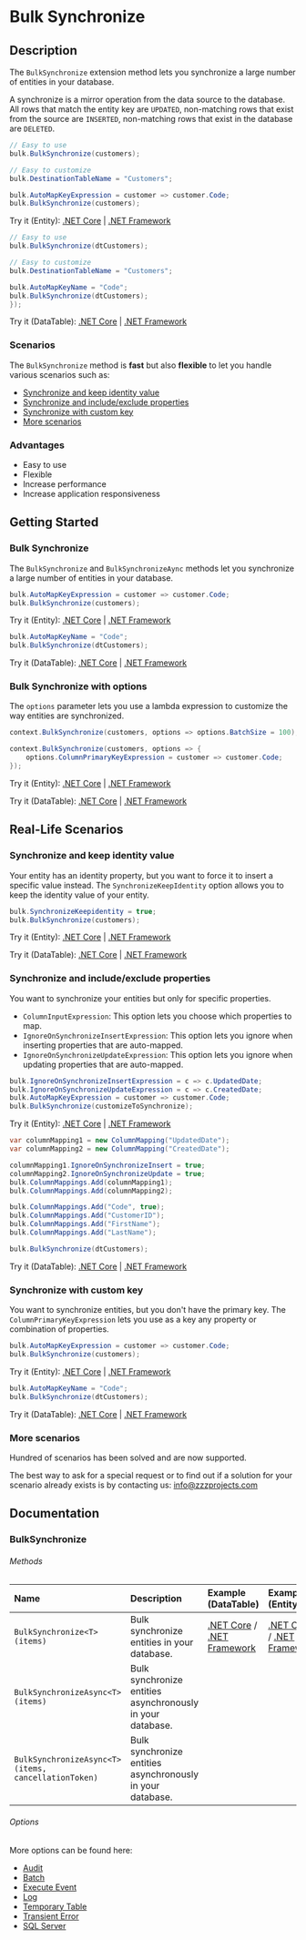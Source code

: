 # Bulk Synchronize

## Description

The `BulkSynchronize` extension method lets you synchronize a large number of entities in your database.

A synchronize is a mirror operation from the data source to the database. All rows that match the entity key are `UPDATED`, non-matching rows that exist from the source are `INSERTED`, non-matching rows that exist in the database are `DELETED`.

```csharp
// Easy to use
bulk.BulkSynchronize(customers);

// Easy to customize
bulk.DestinationTableName = "Customers";

bulk.AutoMapKeyExpression = customer => customer.Code;
bulk.BulkSynchronize(customers);
```
Try it (Entity): [.NET Core](https://dotnetfiddle.net/NH837U) | [.NET Framework](https://dotnetfiddle.net/06N89k)

```csharp
// Easy to use
bulk.BulkSynchronize(dtCustomers);

// Easy to customize
bulk.DestinationTableName = "Customers";

bulk.AutoMapKeyName = "Code";
bulk.BulkSynchronize(dtCustomers);
});
```
Try it (DataTable): [.NET Core](https://dotnetfiddle.net/hizkul) | [.NET Framework](https://dotnetfiddle.net/RLvbF1)

### Scenarios
The `BulkSynchronize` method is **fast** but also **flexible** to let you handle various scenarios such as:
- [Synchronize and keep identity value](#synchronize-and-keep-identity-value)
- [Synchronize and include/exclude properties](#synchronize-and-includeexclude-properties)
- [Synchronize with custom key](#synchronize-with-custom-key)
- [More scenarios](#more-scenarios)

### Advantages
- Easy to use
- Flexible
- Increase performance
- Increase application responsiveness

## Getting Started

### Bulk Synchronize
The `BulkSynchronize` and `BulkSynchronizeAync` methods let you synchronize a large number of entities in your database.

```csharp
bulk.AutoMapKeyExpression = customer => customer.Code;
bulk.BulkSynchronize(customers);
```
Try it (Entity): [.NET Core](https://dotnetfiddle.net/UQBex7) | [.NET Framework](https://dotnetfiddle.net/rd4Qm2)

```csharp
bulk.AutoMapKeyName = "Code";
bulk.BulkSynchronize(dtCustomers);
```
Try it (DataTable): [.NET Core](https://dotnetfiddle.net/YArxWR) | [.NET Framework](https://dotnetfiddle.net/LMLvFy)

### Bulk Synchronize with options
The `options` parameter lets you use a lambda expression to customize the way entities are synchronized.

```csharp
context.BulkSynchronize(customers, options => options.BatchSize = 100);

context.BulkSynchronize(customers, options => {
    options.ColumnPrimaryKeyExpression = customer => customer.Code;
});
```
Try it (Entity): [.NET Core](https://dotnetfiddle.net/KIWMJk) | [.NET Framework](https://dotnetfiddle.net/P4j6y4)

Try it (DataTable): [.NET Core](https://dotnetfiddle.net/RIkSIh) | [.NET Framework](https://dotnetfiddle.net/Z3QmQH) 

## Real-Life Scenarios

### Synchronize and keep identity value
Your entity has an identity property, but you want to force it to insert a specific value instead. The `SynchronizeKeepIdentity` option allows you to keep the identity value of your entity.

```csharp
bulk.SynchronizeKeepidentity = true;
bulk.BulkSynchronize(customers);
```
Try it (Entity): [.NET Core](https://dotnetfiddle.net/Le84Fc) | [.NET Framework](https://dotnetfiddle.net/P6txGi)

Try it (DataTable): [.NET Core](https://dotnetfiddle.net/nqJGGu) | [.NET Framework](https://dotnetfiddle.net/U8ARaT)

### Synchronize and include/exclude properties
You want to synchronize your entities but only for specific properties.

- `ColumnInputExpression`: This option lets you choose which properties to map.
- `IgnoreOnSynchronizeInsertExpression`: This option lets you ignore when inserting properties that are auto-mapped.
- `IgnoreOnSynchronizeUpdateExpression`: This option lets you ignore when updating properties that are auto-mapped.

```csharp
bulk.IgnoreOnSynchronizeInsertExpression = c => c.UpdatedDate;
bulk.IgnoreOnSynchronizeUpdateExpression = c => c.CreatedDate;
bulk.AutoMapKeyExpression = customer => customer.Code;
bulk.BulkSynchronize(customizeToSynchronize);
```
Try it (Entity): [.NET Core](https://dotnetfiddle.net/6DBVe5) | [.NET Framework](https://dotnetfiddle.net/4u3Mxf)

```csharp
var columnMapping1 = new ColumnMapping("UpdatedDate");
var columnMapping2 = new ColumnMapping("CreatedDate");

columnMapping1.IgnoreOnSynchronizeInsert = true;
columnMapping2.IgnoreOnSynchronizeUpdate = true;
bulk.ColumnMappings.Add(columnMapping1);
bulk.ColumnMappings.Add(columnMapping2);

bulk.ColumnMappings.Add("Code", true);
bulk.ColumnMappings.Add("CustomerID");
bulk.ColumnMappings.Add("FirstName");
bulk.ColumnMappings.Add("LastName");

bulk.BulkSynchronize(dtCustomers);
```
Try it (DataTable): [.NET Core](https://dotnetfiddle.net/TsXcKu) | [.NET Framework](https://dotnetfiddle.net/bAq5hA)  

### Synchronize with custom key
You want to synchronize entities, but you don't have the primary key. The `ColumnPrimaryKeyExpression` lets you use as a key any property or combination of properties.

```csharp
bulk.AutoMapKeyExpression = customer => customer.Code;
bulk.BulkSynchronize(customers);   
```
Try it (Entity): [.NET Core](https://dotnetfiddle.net/AL3HNq) | [.NET Framework](https://dotnetfiddle.net/oEShFh)

```csharp
bulk.AutoMapKeyName = "Code";
bulk.BulkSynchronize(dtCustomers);
```
Try it (DataTable): [.NET Core](https://dotnetfiddle.net/QDn8HG) | [.NET Framework](https://dotnetfiddle.net/SGkrot)  

### More scenarios
Hundred of scenarios has been solved and are now supported.

The best way to ask for a special request or to find out if a solution for your scenario already exists is by contacting us:
info@zzzprojects.com

## Documentation

### BulkSynchronize

###### Methods

| Name | Description | Example (DataTable) | Example (Entity) |
| :--- | :---------- | :------ | :------ |
| `BulkSynchronize<T>(items)` | Bulk synchronize entities in your database. | [.NET Core](https://dotnetfiddle.net/sfq6uc) / [.NET Framework](https://dotnetfiddle.net/DM5xFj) | [.NET Core](https://dotnetfiddle.net/IsPi0j) / [.NET Framework](https://dotnetfiddle.net/LwkmNL) |
| `BulkSynchronizeAsync<T>(items)` | Bulk synchronize entities asynchronously in your database. | |
| `BulkSynchronizeAsync<T>(items, cancellationToken)` | Bulk synchronize entities asynchronously in your database. | |

###### Options
More options can be found here:

- [Audit](https://bulk-operations.net/audit)
- [Batch](https://bulk-operations.net/batch)
- [Execute Event](https://bulk-operations.net/execute-event)
- [Log](https://bulk-operations.net/log)
- [Temporary Table](https://bulk-operations.net/temporary-table)
- [Transient Error](https://bulk-operations.net/transient-error)
- [SQL Server](https://bulk-operations.net/sql-server)
